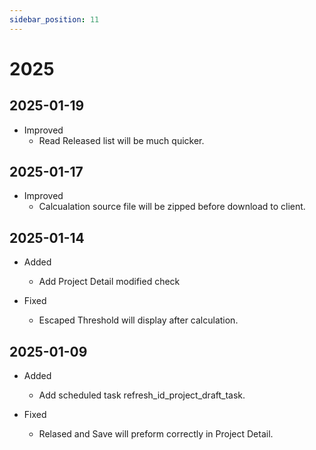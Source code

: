 ```yaml
---
sidebar_position: 11
---
```


# 2025

## 2025-01-19

- Improved
  - Read Released list will be much quicker.

## 2025-01-17

- Improved
  - Calcualation source file will be zipped before download to client.

## 2025-01-14

- Added

  - Add Project Detail modified check

- Fixed

  - Escaped Threshold will display after calculation.

## 2025-01-09

- Added

  - Add scheduled task refresh_id_project_draft_task.

- Fixed

  - Relased and Save will preform correctly in Project Detail.
